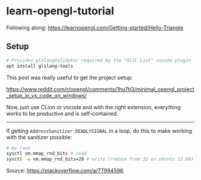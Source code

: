 # learn-opengl-tutorial

Following along: https://learnopengl.com/Getting-started/Hello-Triangle

## Setup


```sh
# Provides glslangValidator required by the "GLSL Lint" vscode plugin
apt install glslang-tools
```

This post was really useful to get the project setup:

https://www.reddit.com/r/opengl/comments/1hu7ti3/minimal_opengl_project_setup_in_vs_code_on_windows/

Now, just use CLion or vscode and with the right extension, everything works
to be productive and is self-contained.

---

If getting `AddressSanitizer:DEADLYSIGNAL` in a loop, do this to make working with the sanitizer possible:

```sh
# As root
sysctl vm.mmap_rnd_bits # read
sysctl -w vm.mmap_rnd_bits=28 # write (reduce from 32 on ubuntu 22.04)
```

Source: https://stackoverflow.com/a/77994596
